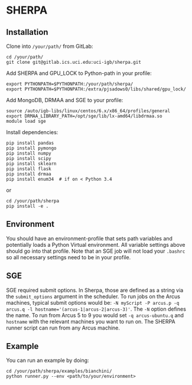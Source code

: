 # SHERPA

## Installation
Clone into ```/your/path/``` from GitLab:
```
cd /your/path/
git clone git@gitlab.ics.uci.edu:uci-igb/sherpa.git
```

Add SHERPA and GPU_LOCK to Python-path in your profile:
```
export PYTHONPATH=$PYTHONPATH:/your/path/sherpa/
export PYTHONPATH=$PYTHONPATH:/extra/pjsadows0/libs/shared/gpu_lock/
```

Add MongoDB, DRMAA and SGE to your profile:
```
source /auto/igb-libs/linux/centos/6.x/x86_64/profiles/general
export DRMAA_LIBRARY_PATH=/opt/sge/lib/lx-amd64/libdrmaa.so
module load sge
```

Install dependencies:
```
pip install pandas
pip install pymongo
pip install numpy
pip install scipy
pip install sklearn
pip install flask
pip install drmaa
pip install enum34  # if on < Python 3.4
```
or
```
cd /your/path/sherpa
pip install -e .
```


## Environment
You should have an environment-profile that sets path variables and potentially loads a Python Virtual environment. All variable settings above should go into that profile. Note that an SGE job will not load your `.bashrc` so all necessary settings need to be in your profile.

## SGE
SGE required submit options. In Sherpa, those are defined as a string via the `submit_options` argument in the scheduler. To run jobs on the Arcus machines, typical submit options would be: 
```-N myScript -P arcus.p -q arcus.q -l hostname='(arcus-1|arcus-2|arcus-3)'```.
The `-N` option defines the name. To run from Arcus 5 to 9 you would set `-q arcus-ubuntu.q` and `hostname` with the relevant machines you want to run on. The SHERPA runner script can run from any Arcus machine.

## Example
You can run an example by doing:
```
cd /your/path/sherpa/examples/bianchini/
python runner.py --env <path/to/your/environment>
```



